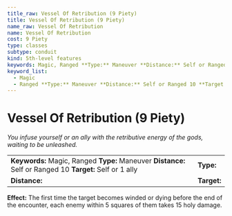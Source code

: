 ```yaml
---
title_raw: Vessel Of Retribution (9 Piety)
title: Vessel Of Retribution (9 Piety)
name_raw: Vessel Of Retribution
name: Vessel Of Retribution
cost: 9 Piety
type: classes
subtype: conduit
kind: 5th-level features
keywords: Magic, Ranged **Type:** Maneuver **Distance:** Self or Ranged 10 **Target:** Self or 1 ally
keyword_list:
  - Magic
  - Ranged **Type:** Maneuver **Distance:** Self or Ranged 10 **Target:** Self or 1 ally
---
```


# Vessel Of Retribution (9 Piety)

*You infuse yourself or an ally with the retributive energy of the gods, waiting to be unleashed.*

|                                                                                                           |             |
| :-------------------------------------------------------------------------------------------------------- | :---------- |
| **Keywords:** Magic, Ranged **Type:** Maneuver **Distance:** Self or Ranged 10 **Target:** Self or 1 ally | **Type:**   |
| **Distance:**                                                                                             | **Target:** |

**Effect:** The first time the target becomes winded or dying before the end of the encounter, each enemy within 5 squares of them takes 15 holy damage.
